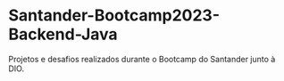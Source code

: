 # Santander-Bootcamp2023-Backend-Java
Projetos e desafios realizados durante o Bootcamp do Santander junto à DIO. 
